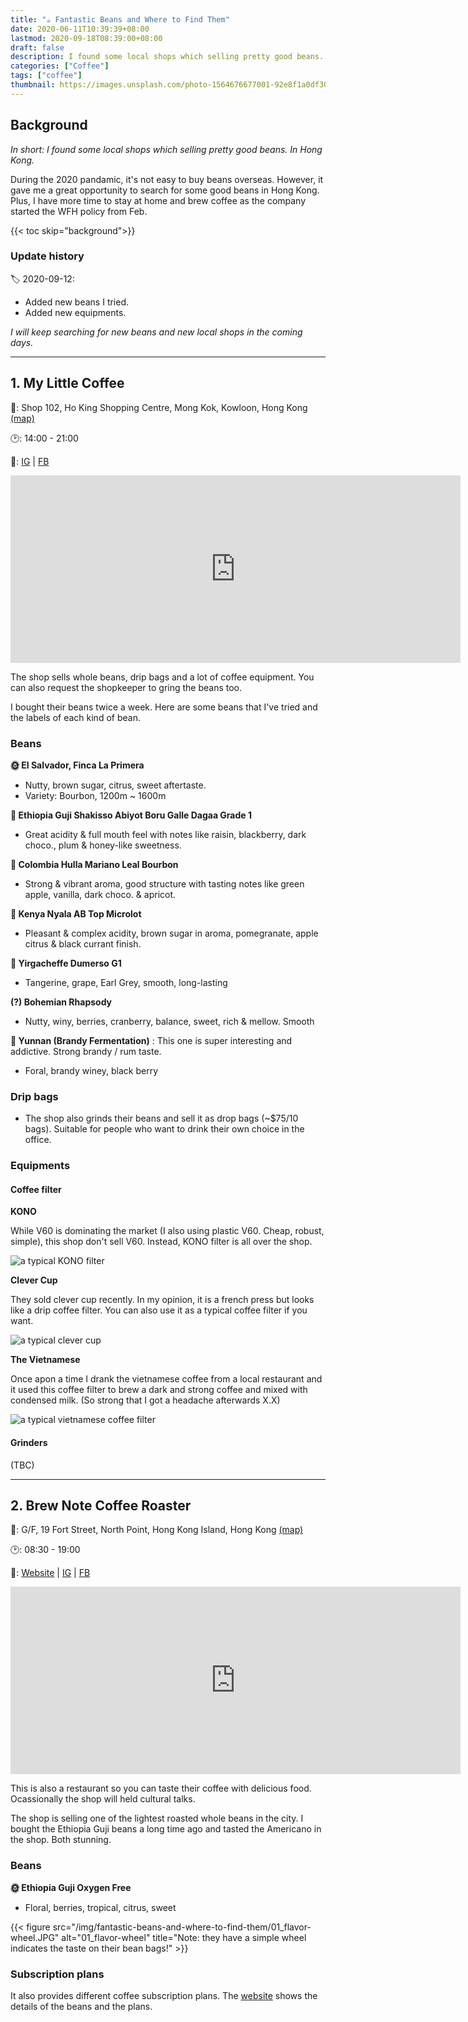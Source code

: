 ```yaml
---
title: "☕️ Fantastic Beans and Where to Find Them"
date: 2020-06-11T10:39:39+08:00
lastmod: 2020-09-18T08:39:00+08:00
draft: false
description: I found some local shops which selling pretty good beans. In Hong Kong.
categories: ["Coffee"]
tags: ["coffee"]
thumbnail: https://images.unsplash.com/photo-1564676677001-92e8f1a0df30?ixlib=rb-1.2.1&ixid=eyJhcHBfaWQiOjEyMDd9&auto=format&fit=crop&w=1000&q=80
---
```


## Background

*In short: I found some local shops which selling pretty good beans. In Hong Kong.*

During the 2020 pandamic, it's not easy to buy beans overseas. However, it gave me a great opportunity to search for some good beans in Hong Kong. Plus, I have more time to stay at home and brew coffee as the company started the WFH policy from Feb.

{{< toc skip="background">}}

### Update history

🏷 2020-09-12:

- Added new beans I tried.
- Added new equipments.

*I will keep searching for new beans and new local shops in the coming days.*

---

## 1. My Little Coffee

📍:  Shop 102, Ho King Shopping Centre, Mong Kok, Kowloon, Hong Kong [(map)](https://goo.gl/maps/tmvvYoYdbwdXHT1Q8)

🕑: 14:00 - 21:00

🔗: [IG](https://www.instagram.com/mylittlecoffee/ "@mylittlecoffee") | [FB](https://www.facebook.com/MYLITTLECOFFEE.HK "@MYLITTLECOFFEE.HK")

<iframe src="https://www.google.com/maps/embed?pb=!1m18!1m12!1m3!1d3690.994368201023!2d114.16981291454812!3d22.31605274796321!2m3!1f0!2f0!3f0!3m2!1i1024!2i768!4f13.1!3m3!1m2!1s0x340400c6eba8f7f1%3A0xcda642d8b7eb4c2e!2z5aW95pmv5ZWG5qWt5Lit5b-D!5e0!3m2!1szh-TW!2ses!4v1591843734940!5m2!1szh-TW!2ses" width="720" height="300" frameborder="0" style="border:0;" allowfullscreen="true" aria-hidden="false" tabindex="0"></iframe>

The shop sells whole beans, drip bags and a lot of coffee equipment. You can also request the shopkeeper to gring the beans too.

I bought their beans twice a week. Here are some beans that I've tried and the labels of each kind of bean.

### Beans

**🌞 El Salvador, Finca La Primera** 

- Nutty, brown sugar, citrus, sweet aftertaste.
- Variety: Bourbon, 1200m ~ 1600m

**🌊 Ethiopia Guji Shakisso Abiyot Boru Galle Dagaa Grade 1**

- Great acidity & full mouth feel with notes like raisin, blackberry, dark choco., plum & honey-like sweetness.

**🌊 Colombia Hulla Mariano Leal Bourbon**

- Strong & vibrant aroma, good structure with tasting notes like green apple, vanilla, dark choco. & apricot.

**🌊 Kenya Nyala AB Top Microlot**

- Pleasant & complex acidity, brown sugar in aroma, pomegranate, apple citrus & black currant finish.

**🌊 Yirgacheffe Dumerso G1**

- Tangerine, grape, Earl Grey, smooth, long-lasting

**(?) Bohemian Rhapsody**

- Nutty, winy, berries, cranberry, balance, sweet, rich & mellow. Smooth

**🍷 Yunnan (Brandy Fermentation)** : This one is super interesting and addictive. Strong brandy / rum taste.
- Foral, brandy winey, black berry

### Drip bags

- The shop also grinds their beans and sell it as drop bags (~$75/10 bags). Suitable for people who want to drink their own choice in the office.

### Equipments

#### Coffee filter
**KONO**

While V60 is dominating the market (I also using plastic V60. Cheap, robust, simple), this shop don't sell V60. Instead, KONO filter is all over the shop.

![a typical KONO filter](https://shop.r10s.jp/ultramix/cabinet/item17/md-41_1.jpg)

**Clever Cup**

They sold clever cup recently. In my opinion, it is a french press but looks like a drip coffee filter. You can also use it as a typical coffee filter if you want.

![a typical clever cup](https://cdn.hiconsumption.com/wp-content/uploads/2015/04/Clever-Coffee-Maker.jpg)

**The Vietnamese**

Once apon a time I drank the vietnamese coffee from a local restaurant and it used this coffee filter to brew a dark and strong coffee and mixed with condensed milk. (So strong that I got a headache afterwards X.X)

![a typical vietnamese coffee filter](https://www.webstaurantstore.com/images/products/extra_large/58984/99644.jpg)

#### Grinders
(TBC)

---

## 2. Brew Note Coffee Roaster

📍: G/F, 19 Fort Street, North Point, Hong Kong Island, Hong Kong [(map)](https://goo.gl/maps/FH97kAU441xBLEsv5)

🕑: 08:30 - 19:00

🔗: [Website](https://brewnotecoffee.com/) | [IG](https://www.instagram.com/brewnotecoffee/, "@brewnotecoffee") | [FB](https://www.facebook.com/brewnotecoffee/ "@brewnotecoffee")

<iframe src="https://www.google.com/maps/embed?pb=!1m18!1m12!1m3!1d1935.6125276425794!2d114.19573503377934!3d22.29003915191319!2m3!1f0!2f0!3f0!3m2!1i1024!2i768!4f13.1!3m3!1m2!1s0x3404010391cc2fef%3A0xca430d4451503bfe!2sBrew%20Note%20Coffee%20Roaster!5e0!3m2!1szh-TW!2ses!4v1591849727090!5m2!1szh-TW!2ses" width="720" height="300" frameborder="0" style="border:0;" allowfullscreen="" aria-hidden="false" tabindex="0"></iframe>

This is also a restaurant so you can taste their coffee with delicious food. Ocassionally the shop will held cultural talks.

The shop is selling one of the lightest roasted whole beans in the city. I bought the Ethiopia Guji beans a long time ago and tasted the Americano in the shop. Both stunning.

### Beans

**🌞 Ethiopia Guji Oxygen Free**

- Floral, berries, tropical, citrus, sweet

{{< figure src="/img/fantastic-beans-and-where-to-find-them/01_flavor-wheel.JPG" alt="01_flavor-wheel" title="Note: they have a simple wheel indicates the taste on their bean bags!" >}}


### Subscription plans

It also provides different coffee subscription plans. The [website](https://brewnotecoffee.com/) shows the details of the beans and the plans.






